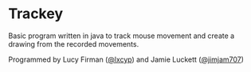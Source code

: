 # Trackey

Basic program written in java to track mouse movement and create a drawing from the recorded movements.

Programmed by Lucy Firman ([@lxcyp](https://github.com/lxcyp)) and Jamie Luckett ([@jimjam707](https://github.com/jamieluckett))
